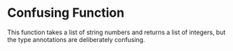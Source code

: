 # Confusing Function

This function takes a list of string numbers and returns a list of integers, but the type annotations are deliberately confusing.